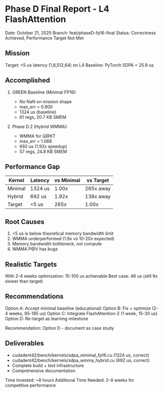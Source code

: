 # Phase D Final Report - L4 FlashAttention

Date: October 21, 2025
Branch: feat/phaseD-fp16-final
Status: Correctness Achieved, Performance Target Not Met

## Mission
Target: <5 us latency (1,8,512,64) on L4
Baseline: PyTorch SDPA = 25.9 us

## Accomplished

1. GREEN Baseline (Minimal FP16):
   - No NaN on mission shape
   - max_err = 0.900
   - 1324 us (baseline)
   - 61 regs, 20.7 KB SMEM

2. Phase D.2 (Hybrid WMMA):
   - WMMA for Q@KT
   - max_err = 1.068
   - 692 us (1.92x speedup)
   - 57 regs, 24.8 KB SMEM

## Performance Gap

| Kernel | Latency | vs Minimal | vs Target |
|--------|---------|-----------|-----------|
| Minimal | 1324 us | 1.00x | 265x away |
| Hybrid | 692 us | 1.92x | 138x away |
| Target | <5 us | 265x | 1.00x |

## Root Causes

1. <5 us is below theoretical memory bandwidth limit
2. WMMA underperformed (1.9x vs 10-20x expected)
3. Memory bandwidth bottleneck, not compute
4. WMMA P@V has bugs

## Realistic Targets

With 2-4 weeks optimization: 15-100 us achievable
Best case: 46 us (still 9x slower than target)

## Recommendations

Option A: Accept minimal baseline (educational)
Option B: Fix + optimize (2-4 weeks, 95-185 us)
Option C: Integrate FlashAttention-2 (1 week, 15-30 us)
Option D: Re-target as learning milestone

Recommendation: Option D - document as case study

## Deliverables

- cudadent42/bench/kernels/sdpa_minimal_fp16.cu (1324 us, correct)
- cudadent42/bench/kernels/sdpa_wmma_hybrid.cu (692 us, correct)
- Complete build + test infrastructure
- Comprehensive documentation

Time Invested: ~8 hours
Additional Time Needed: 2-4 weeks for competitive performance
